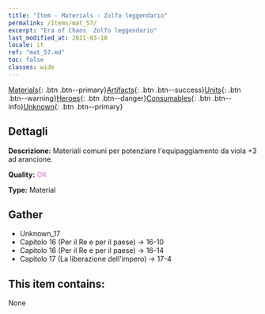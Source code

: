 ```yaml
---
title: "Item - Materials - Zolfo leggendario"
permalink: /Items/mat_57/
excerpt: "Era of Chaos  Zolfo leggendario"
last_modified_at: 2021-03-18
locale: it
ref: "mat_57.md"
toc: false
classes: wide
---
```

 [Materials](/it/Items/){: .btn .btn--primary}[Artifacts](/it/Items/Artifacts/){: .btn .btn--success}[Units](/it/Items/Units/){: .btn .btn--warning}[Heroes](/it/Items/Heroes/){: .btn .btn--danger}[Consumables](/it/Items/Consumables/){: .btn .btn--info}[Unknown](/it/Items/Unknown/){: .btn .btn--primary}

## Dettagli
 **Descrizione:** Materiali comuni per potenziare l'equipaggiamento da viola +3 ad arancione.

 **Quality:** <span style="color: #DA70D6">OK</span>

 **Type:** Material

## Gather

*    Unknown_17 
*    Capitolo 16 (Per il Re e per il paese) -> 16-10 
*    Capitolo 16 (Per il Re e per il paese) -> 16-14 
*    Capitolo 17 (La liberazione dell'impero) -> 17-4 

## This item contains:

  None

